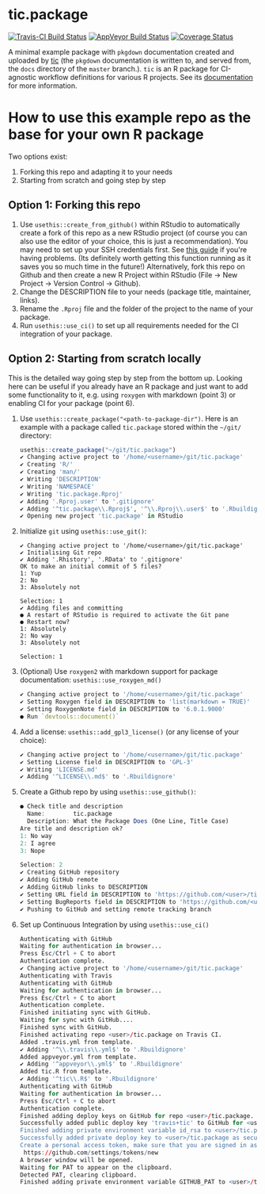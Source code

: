 # tic.package

[![Travis-CI Build Status](https://travis-ci.org/krlmlr/tic.package.svg?branch=master)](https://travis-ci.org/krlmlr/tic.package) [![AppVeyor Build Status](https://ci.appveyor.com/api/projects/status/github/krlmlr/tic.package?branch=master&svg=true)](https://ci.appveyor.com/project/krlmlr/tic-package) [![Coverage Status](https://codecov.io/gh/krlmlr/tic.package/branch/master/graph/badge.svg)](https://codecov.io/github/krlmlr/tic.package?branch=master)

A minimal example package with `pkgdown` documentation created and uploaded by [tic](https://github.com/ropenscilabs/tic) (the `pkgdown` documentation is written to, and served from, the `docs` directory of the `master` branch.).
`tic` is an R package for CI-agnostic workflow definitions for various R projects. 
See its [documentation](https://ropenscilabs.github.io/tic/) for more information.

# How to use this example repo as the base for your own R package

Two options exist:  
1. Forking this repo and adapting it to your needs  
2. Starting from scratch and going step by step

## Option 1: Forking this repo

1. Use `usethis::create_from_github()` within RStudio to automatically create a fork of this repo as a new RStudio project (of course you can also use the editor of your choice, this is just a recommendation). 
    You may need to set up your SSH credentials first. See [this guide](http://happygitwithr.com/ssh-keys.html) if you're having problems. 
    (Its definitely worth getting this function running as it saves you so much time in the future!) 
    Alternatively, fork this repo on Github and then create a new R Project within RStudio (File -> New Project -> Version Control -> Github). 
2. Change the DESCRIPTION file to your needs (package title, maintainer, links).
3. Rename the `.Rproj` file and the folder of the project to the name of your package.
4. Run `usethis::use_ci()` to set up all requirements needed for the CI integration of your package.

## Option 2: Starting from scratch locally

This is the detailed way going step by step from the bottom up.
Looking here can be useful if you already have an R package and just want to add some functionality to it, e.g. using `roxygen` with markdown (point 3) or enabling CI for your package (point 6).

1. Use `usethis::create_package("<path-to-package-dir")`. 
    Here is an example with a package called `tic.package` stored within the `~/git/` directory:
    
    ```r
    usethis::create_package("~/git/tic.package")
    ✔ Changing active project to '/home/<username>/git/tic.package'
    ✔ Creating 'R/'
    ✔ Creating 'man/'
    ✔ Writing 'DESCRIPTION'
    ✔ Writing 'NAMESPACE'
    ✔ Writing 'tic.package.Rproj'
    ✔ Adding '.Rproj.user' to '.gitignore'
    ✔ Adding '^tic.package\\.Rproj$', '^\\.Rproj\\.user$' to '.Rbuildignore'
    ✔ Opening new project 'tic.package' in RStudio
    ```

2. Initialize `git` using `usethis::use_git()`:

    ```
    ✔ Changing active project to '/home/<username>/git/tic.package'
    ✔ Initialising Git repo
    ✔ Adding '.Rhistory', '.RData' to '.gitignore'
    OK to make an initial commit of 5 files?
    1: Yup
    2: No
    3: Absolutely not

    Selection: 1
    ✔ Adding files and committing
    ● A restart of RStudio is required to activate the Git pane
    ● Restart now?
    1: Absolutely
    2: No way
    3: Absolutely not

    Selection: 1
    ```

3. (Optional) Use `roxygen2` with markdown support for package documentation: `usethis::use_roxygen_md()`

    ```r
    ✔ Changing active project to '/home/<username>/git/tic.package'
    ✔ Setting Roxygen field in DESCRIPTION to 'list(markdown = TRUE)'
    ✔ Setting RoxygenNote field in DESCRIPTION to '6.0.1.9000'
    ● Run `devtools::document()`
    ```

4. Add a license: `usethis::add_gpl3_license()` (or any license of your choice):

     ```r
    ✔ Changing active project to '/home/<username>/git/tic.package'
    ✔ Setting License field in DESCRIPTION to 'GPL-3'
    ✔ Writing 'LICENSE.md'
    ✔ Adding '^LICENSE\\.md$' to '.Rbuildignore'
    ```

5. Create a Github repo by using `usethis::use_github()`:

    ```r
    ● Check title and description
      Name:        tic.package
      Description: What the Package Does (One Line, Title Case)
    Are title and description ok?
    1: No way
    2: I agree
    3: Nope

    Selection: 2
    ✔ Creating GitHub repository
    ✔ Adding GitHub remote
    ✔ Adding GitHub links to DESCRIPTION
    ✔ Setting URL field in DESCRIPTION to 'https://github.com/<user>/tic.package'
    ✔ Setting BugReports field in DESCRIPTION to 'https://github.com/<user>/tic.package/issues'
    ✔ Pushing to GitHub and setting remote tracking branch
    ```

6. Set up Continuous Integration by using `usethis::use_ci()`

     ```r
    Authenticating with GitHub
    Waiting for authentication in browser...
    Press Esc/Ctrl + C to abort
    Authentication complete.
    ✔ Changing active project to '/home/<username>/git/tic.package'
    Authenticating with Travis
    Authenticating with GitHub
    Waiting for authentication in browser...
    Press Esc/Ctrl + C to abort
    Authentication complete.
    Finished initiating sync with GitHub.
    Waiting for sync with GitHub....
    Finished sync with GitHub.
    Finished activating repo <user>/tic.package on Travis CI.
    Added .travis.yml from template.
    ✔ Adding '^\\.travis\\.yml$' to '.Rbuildignore'
    Added appveyor.yml from template.
    ✔ Adding '^appveyor\\.yml$' to '.Rbuildignore'
    Added tic.R from template.
    ✔ Adding '^tic\\.R$' to '.Rbuildignore'
    Authenticating with GitHub
    Waiting for authentication in browser...
    Press Esc/Ctrl + C to abort
    Authentication complete.
    Finished adding deploy keys on GitHub for repo <user>/tic.package.
    Successfully added public deploy key 'travis+tic' to GitHub for <user>/tic.package. You should receive a confirmation e-mail     from GitHub. Delete the key in the repository's settings when you no longer need it.
    Finished adding private environment variable id_rsa to <user>/tic.package on Travis CI.
    Successfully added private deploy key to <user>/tic.package as secure environment variable id_rsa to Travis CI.
    Create a personal access token, make sure that you are signed in as the correct user. The suggested description 'travis+tic     for <user>/tic.package' has been copied to the clipboard. If you use this token only to avoid GitHub's rate limit, you can      leave all scopes unchecked. Then, copy the new token to the clipboard, it will be detected and applied automatically. Please     visit
      https://github.com/settings/tokens/new
    A browser window will be opened.
    Waiting for PAT to appear on the clipboard.
    Detected PAT, clearing clipboard.
    Finished adding private environment variable GITHUB_PAT to <user>/tic.package on Travis CI.
```
